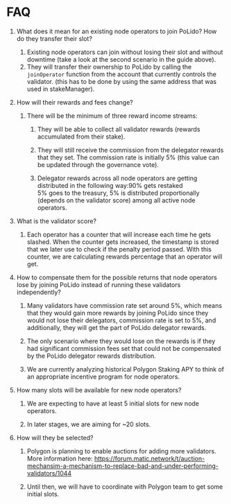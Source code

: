 # FAQ
1. What does it mean for an existing node operators to join PoLido? How do they transfer their slot?

   1. Existing node operators can join without losing their slot and without downtime (take a look at the second scenario 
      in the guide above). 
   2. They will transfer their ownership to PoLido by calling the `joinOperator` function from the account that currently 
   controls the validator. (this has to be done by using the same address that was used in stakeManager).

2. How will their rewards and fees change? 
   1. There will be the minimum of three reward income streams:
      1. They will be able to collect all validator rewards (rewards accumulated from their stake).
   
      2. They will still receive the commission from the delegator rewards that they set. The commission rate is 
         initially 5% (this value can be updated through the governance vote).
      
      3. Delegator rewards across all node operators are getting distributed in the following way:90% gets restaked  
         5% goes to the treasury,  5% is distributed proportionally (depends on the validator score) among all active node operators.

3. What is the validator score? 
   1. Each operator has a counter that will increase each time he gets slashed. When the counter gets increased, the timestamp is stored that we later use to check if the penalty period passed. With this counter, we are calculating rewards percentage that an operator will get.

4. How to compensate them for the possible returns that node operators lose by joining PoLido instead of running these validators independently?

   1. Many validators have commission rate set around 5%, which means that they would gain more rewards by joining PoLido since they would not lose their delegators, commission rate is set to 5%, and additionally, they will get the part of PoLido delegator rewards.
   
   2. The only scenario where they would lose on the rewards is if they had significant commission fees set that could not be compensated by the PoLido delegator rewards distribution.
   
   3. We are currently analyzing historical Polygon Staking APY to think of an appropriate incentive program for node operators.

5. How many slots will be available for new node operators?

   1. We are expecting to have at least 5 initial slots for new node operators.
   
   2. In later stages, we are aiming for ~20 slots.

6. How will they be selected?

   1. Polygon is planning to enable auctions for adding more validators. More information here: https://forum.matic.network/t/auction-mechansim-a-mechanism-to-replace-bad-and-under-performing-validators/1044
   
   2. Until then, we will have to coordinate with Polygon team to get some initial slots.
